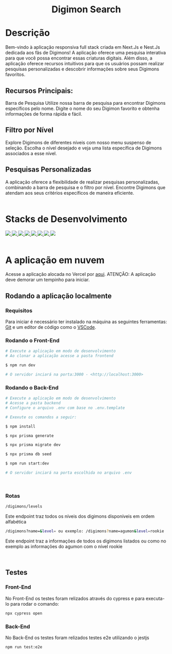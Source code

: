 <h1 align="center">Digimon Search</h1>

# Descrição
Bem-vindo à  aplicação responsiva full stack criada em Next.Js e Nest.Js dedicada aos fãs de Digimons! A aplicação oferece uma pesquisa interativa para que você possa encontrar essas criaturas digitais. Além disso, a aplicação oferece recursos intuitivos para que os usuários possam realizar pesquisas personalizadas e descobrir informações sobre seus Digimons favoritos.

## Recursos Principais:
Barra de Pesquisa
Utilize nossa barra de pesquisa para encontrar Digimons específicos pelo nome. Digite o nome do seu Digimon favorito e obtenha informações de forma rápida e fácil.

## Filtro por Nível
Explore Digimons de diferentes níveis com nosso menu suspenso de seleção. Escolha o nível desejado e veja uma lista específica de Digimons associados a esse nível.

## Pesquisas Personalizadas
A aplicação oferece a flexibilidade de realizar pesquisas personalizadas, combinando a barra de pesquisa e o filtro por nível. Encontre Digimons que atendam aos seus critérios específicos de maneira eficiente.
<br><br>

# Stacks de Desenvolvimento

<div>
  <a href="https://typescript.info/">
    <img src="https://img.shields.io/badge/typescript-339933?style=for-the-badge&logo=typescript&color=black" />
  </a>
  <a href="https://Next-black.com/docs">
    <img src="https://img.shields.io/badge/Next.js-339933?style=for-the-badge&logo=next.js&color=black" />
  </a>
  <a href="https://tailwindcss.com/docs">
    <img src="https://img.shields.io/badge/TailwindCSS-339933?style=for-the-badge&logo=tailwind-css&color=black" />
  </a>
    <a href="https://dev.mysql.com/doc/">
    <img src="https://img.shields.io/badge/MySQL-339933?style=for-the-badge&logo=mysql&color=black" />
  </a>
    <a href="https://www.prisma.io/">
    <img src="https://img.shields.io/badge/prisma-339933?style=for-the-badge&logo=prisma&color=black" /> 
  </a>
    <a href="https://docs.nestjs.com/">
    <img src="https://img.shields.io/badge/nestjs-339933?style=for-the-badge&logo=Nestjs&color=black" /> 
  </a>
  <a href="https://docs.cypress.com/">
    <img src="https://img.shields.io/badge/cypress-339933?style=for-the-badge&logo=Cypress&color=black" /> 
  </a>
  <a href="https://jest.io/docs/v4/">
    <img src="https://img.shields.io/badge/jest-339933?style=for-the-badge&logo=jest&color=black" /> 
  </a>
  
</div>
<br>

# A aplicação em nuvem

Acesse a aplicação alocada no Vercel por <a href="https://teste-tecnico-digimon.vercel.app/"> aqui<a/>.
ATENÇÃO: A aplicação deve demorar um tempinho para iniciar.

## Rodando a aplicação localmente

### Requisitos

Para iniciar é necessário ter instalado na máquina as seguintes ferramentas:
[Git](https://git-scm.com) e um editor de código como o [VSCode](https://code.visualstudio.com/).

### Rodando o Front-End 

```bash
# Execute a aplicação em modo de desenvolvimento
# Ao clonar a aplicação acesse a pasta frontend

$ npm run dev

# O servidor inciará na porta:3000 - <http://localhost:3000>
```

### Rodando o Back-End

```bash
# Execute a aplicação em modo de desenvolvimento
# Acesse a pasta backend
# Configure o arquivo .env com base no .env.template

# Exexute os comandos a seguir:

$ npm install

$ npx prisma generate

$ npx prisma migrate dev

$ npx prisma db seed

$ npm run start:dev

# O servidor inciará na porta escolhida no arquivo .env
```
<br>

### Rotas

```bash 
/digimons/levels
```

Este endpoint traz todos os níveis dos digimons disponíveis em ordem alfabética

```bash 
/digimons?name=&level= ou exemplo: /digimons?name=agumon&level=rookie
```

Este endpoint traz a informações de todos os digimons listados ou como no exemplo as informações do agumon com o nível rookie

<br>

## Testes

### Front-End 

No Front-End os testes foram relizados através do cypress e para executa-lo para rodar o comando:

```bash
npx cypress open
```
### Back-End 

No Back-End os testes foram relizados testes e2e utilizando o jestjs

```bash
npm run test:e2e
```
